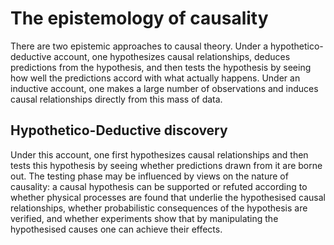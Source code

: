 # The epistemology of causality

There are two epistemic approaches to causal theory. Under a hypothetico-deductive account, one hypothesizes 
causal relationships, deduces predictions from the hypothesis, and then tests the hypothesis by seeing how 
well the predictions accord with what actually happens. Under an inductive account, one makes a large number 
of observations and induces causal relationships directly from this mass of data.

## Hypothetico-Deductive discovery

Under this account, one first hypothesizes causal relationships and then tests this hypothesis by seeing whether 
predictions drawn from it are borne out. The testing phase may be influenced by views on the nature of causality: 
a causal hypothesis can be supported or refuted according to whether physical processes are found that underlie 
the hypothesised causal relationships, whether probabilistic consequences of the hypothesis are verified, and 
whether experiments show that by manipulating the hypothesised causes one can achieve their effects.
